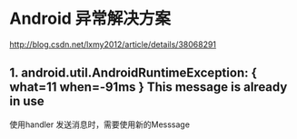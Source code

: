 # Android 异常解决方案

http://blog.csdn.net/lxmy2012/article/details/38068291
## 1. android.util.AndroidRuntimeException: { what=11 when=-91ms } This message is already in use

使用handler 发送消息时，需要使用新的Messsage